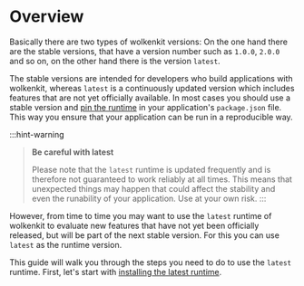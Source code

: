 # Overview

Basically there are two types of wolkenkit versions: On the one hand there are the stable versions, that have a version number such as `1.0.0`, `2.0.0` and so on, on the other hand there is the version `latest`.

The stable versions are intended for developers who build applications with wolkenkit, whereas `latest` is a continuously updated version which includes features that are not yet officially available. In most cases you should use a stable version and [pin the runtime](../../../reference/configuring-an-application/pinning-the-runtime/) in your application's `package.json` file. This way you ensure that your application can be run in a reproducible way.

:::hint-warning
> **Be careful with latest**
>
> Please note that the `latest` runtime is updated frequently and is therefore not guaranteed to work reliably at all times. This means that unexpected things may happen that could affect the stability and even the runability of your application. Use at your own risk.
:::

However, from time to time you may want to use the `latest` runtime of wolkenkit to evaluate new features that have not yet been officially released, but will be part of the next stable version. For this you can use `latest` as the runtime version.

This guide will walk you through the steps you need to do to use the `latest` runtime. First, let's start with [installing the latest runtime](../installing-the-latest-runtime/).
